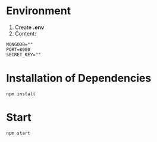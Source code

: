 # Environment 

1. Create __.env__
2. Content: 

```
MONGODB=""
PORT=8000
SECRET_KEY=""
```

# Installation of Dependencies

```
npm install
```

# Start

```
npm start
```


